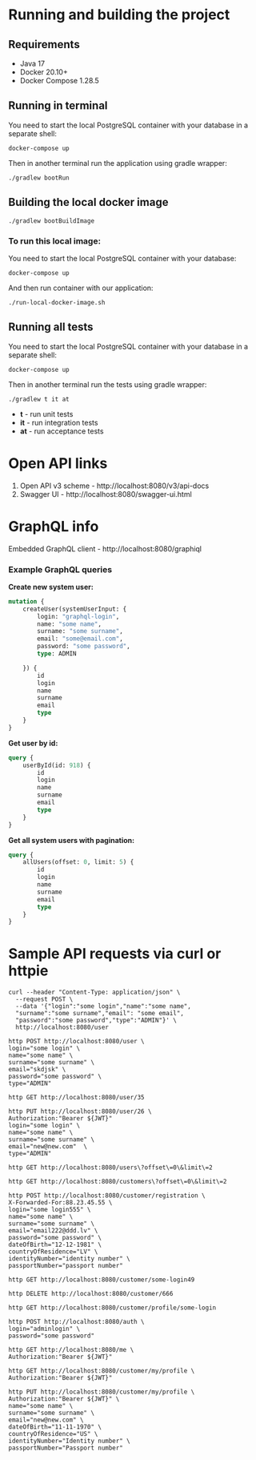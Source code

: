 # Running and building the project

## Requirements

- Java 17
- Docker 20.10+
- Docker Compose 1.28.5

## Running in terminal

You need to start the local PostgreSQL container with your database in a separate shell:

```shell
docker-compose up 
```

Then in another terminal run the application using gradle wrapper:

```shell
./gradlew bootRun
```

## Building the local docker image

```shell
./gradlew bootBuildImage
```

### To run this local image:

You need to start the local PostgreSQL container with your database:

```shell
docker-compose up 
```

And then run container with our application:

```shell
./run-local-docker-image.sh
```

## Running all tests

You need to start the local PostgreSQL container with your database in a separate shell:

```shell
docker-compose up 
```

Then in another terminal run the tests using gradle wrapper:

```shell
./gradlew t it at
```

- **t** - run unit tests
- **it** - run integration tests
- **at** - run acceptance tests

# Open API links

1. Open API v3 scheme - http://localhost:8080/v3/api-docs
2. Swagger UI - http://localhost:8080/swagger-ui.html

# GraphQL info

Embedded GraphQL client - http://localhost:8080/graphiql

### Example GraphQL queries

**Create new system user:**

```graphql
mutation {
    createUser(systemUserInput: {
        login: "graphql-login",
        name: "some name",
        surname: "some surname",
        email: "some@email.com",
        password: "some password",
        type: ADMIN

    }) {
        id
        login
        name
        surname
        email
        type
    }
}
```

**Get user by id:**

```graphql
query {
    userById(id: 918) {
        id
        login
        name
        surname
        email
        type
    }
}
```

**Get all system users with pagination:**

```graphql
query {
    allUsers(offset: 0, limit: 5) {
        id
        login
        name
        surname
        email
        type
    }
}
```

# Sample API requests via curl or httpie

```shell
curl --header "Content-Type: application/json" \
  --request POST \
  --data '{"login":"some login","name":"some name",
  "surname":"some surname","email": "some email",
  "password":"some password","type":"ADMIN"}' \
  http://localhost:8080/user
```

```shell
http POST http://localhost:8080/user \
login="some login" \
name="some name" \
surname="some surname" \
email="skdjsk" \
password="some password" \
type="ADMIN"
```

```shell
http GET http://localhost:8080/user/35
```

```shell
http PUT http://localhost:8080/user/26 \
Authorization:"Bearer ${JWT}"
login="some login" \
name="some name" \
surname="some surname" \
email="new@new.com"  \
type="ADMIN"
```

```shell
http GET http://localhost:8080/users\?offset\=0\&limit\=2
```

```shell
http GET http://localhost:8080/customers\?offset\=0\&limit\=2
```

```shell
http POST http://localhost:8080/customer/registration \
X-Forwarded-For:88.23.45.55 \
login="some login555" \
name="some name" \
surname="some surname" \
email="email222@ddd.lv" \
password="some password" \
dateOfBirth="12-12-1981" \
countryOfResidence="LV" \
identityNumber="identity number" \
passportNumber="passport number"
```

```shell
http GET http://localhost:8080/customer/some-login49
```

```shell
http DELETE http://localhost:8080/customer/666
```

```shell
http GET http://localhost:8080/customer/profile/some-login
```

```shell
http POST http://localhost:8080/auth \
login="adminlogin" \
password="some password"
```

```shell
http GET http://localhost:8080/me \
Authorization:"Bearer ${JWT}"
```

```shell
http GET http://localhost:8080/customer/my/profile \
Authorization:"Bearer ${JWT}"
```

```shell
http PUT http://localhost:8080/customer/my/profile \
Authorization:"Bearer ${JWT}" \
name="some name" \
surname="some surname" \
email="new@new.com" \
dateOfBirth="11-11-1970" \
countryOfResidence="US" \
identityNumber="Identity number" \
passportNumber="Passport number"
```